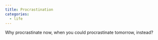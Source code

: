 ```yaml
---
title: Procrastination
categories:
  - life
---
```


Why procrastinate now,
when you could
procrastinate
tomorrow,
instead?
